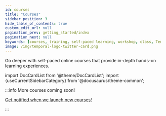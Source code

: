 ```yaml
---
id: courses
title: "Courses"
sidebar_position: 3
hide_table_of_contents: true
custom_edit_url: null
pagination_prev: getting_started/index
pagination_next: null
keywords: [courses, training, self-paced learning, workshop, class, Temporal]
image: /img/temporal-logo-twitter-card.png
---
```


Go deeper with self-paced online courses that provide in-depth hands-on learning experiences.


import DocCardList from '@theme/DocCardList';
import {useCurrentSidebarCategory} from '@docusaurus/theme-common';

<DocCardList items={useCurrentSidebarCategory().items}/>

:::info More courses coming soon!

<a className="button button--primary" href="https://pages.temporal.io/get-updates-education">Get notified when we launch new courses!</a>

:::


